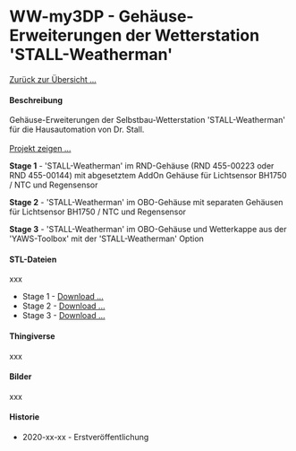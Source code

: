 # WW-my3DP - Gehäuse-Erweiterungen der Wetterstation 'STALL-Weatherman'

[Zurück zur Übersicht ...](../README.md)

#### Beschreibung
Gehäuse-Erweiterungen der Selbstbau-Wetterstation 'STALL-Weatherman' für die Hausautomation von Dr. Stall.
<br><br>
[Projekt zeigen ...](https://github.com/wolwin/WW-mySHP/blob/master/SHP_Weatherman/README.md)

<b>Stage 1</b> - 'STALL-Weatherman' im RND-Gehäuse (RND 455-00223 oder RND 455-00144) mit abgesetztem AddOn Gehäuse für Lichtsensor BH1750 / NTC und Regensensor

<b>Stage 2</b> - 'STALL-Weatherman' im OBO-Gehäuse mit separaten Gehäusen für Lichtsensor BH1750 / NTC und Regensensor

<b>Stage 3</b> - 'STALL-Weatherman' im OBO-Gehäuse und Wetterkappe aus der 'YAWS-Toolbox' mit der 'STALL-Weatherman' Option

#### STL-Dateien
xxx

- Stage 1 - [Download ...](./bin/3DP_STL_WM_xxx.zip)
- Stage 2 - [Download ...](./bin/3DP_STL_WM_xxx.zip)
- Stage 3 - [Download ...](./bin/3DP_STL_WM_xxx.zip)

#### Thingiverse
xxx

#### Bilder
xxx

#### Historie
- 2020-xx-xx - Erstveröffentlichung
